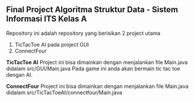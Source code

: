 ## Final Project Algoritma Struktur Data - Sistem Informasi ITS Kelas A
Repository ini adalah repository yang berisikan 2 project utama
1. TicTacToe AI pada project GUI
2. ConnectFour

**TicTacToe AI**
Project ini bisa dimainkan dengan menjalankan file Main.java didalam src/GUI/Main.java
Pada game ini anda akan bermain tic tac toe dengan AI.

**ConnectFour**
Project ini bisa dimainkan dengan menjalankan file Main.java didalam src/TicTacToeAI/connectfour/Main.java
